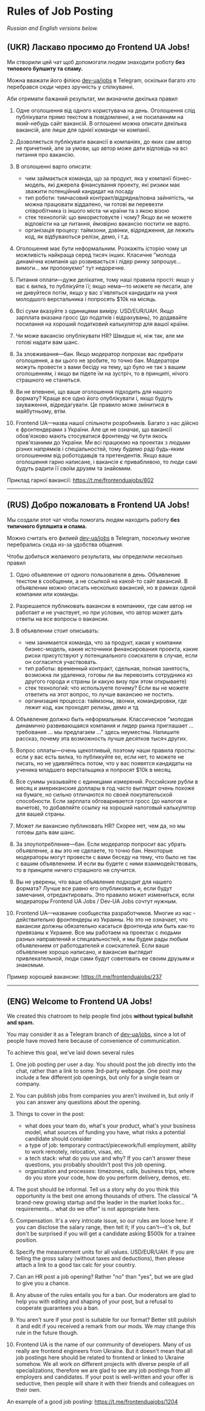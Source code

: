 # Rules of Job Posting

_Russian and English versions below._

## (UKR) Ласкаво просимо до Frontend UA Jobs!

Ми створили цей чат щоб допомогати людям знаходити роботу **без типового булшиту та спаму.**

Можна вважати його філією [dev-ua/jobs](https://gitter.im/dev-ua/jobs) в Telegram, оскільки багато хто перебрався сюди через зручність у спілкуванні.

Аби отримати бажаний результат, ми визначили декілька правил

1. Одне оголошення від одного користувача на день. Оголошення слід публікувати прямо текстом в повідомленні, а не посиланням на який-небудь сайт вакансій. В оглошенні можна описати декілька вакансій, але лише для однієї команди чи компанії.

2. Дозволяється публікувати вакансії в компаніях, до яких сам автор не причетний, але за умови, що автор може дати відповідь на всі питання про вакансію. 

3. В оголошенні варто описати:

   * чим займається команда, що за продукт, яка у компанії бізнес-модель, які джерела фінансування проекту, які ризики має зважити потенційний кандидат на посаду
   * тип роботи: тимчасовий контракт/відрядна/повна зайнятість, чи можна працювати віддалено, чи готові ви перевезти співробітника із іншого міста чи країни та з якою візою
   * стек технологій: що використовуєте і чому? Якщо ви не можете відповісти на це питання, ймовірно вакансію постити не варто.
   * організація процесу: таймзони, дзвінки, відрядження, де лежить код, як відбуваються релізи, демо, і т.д.

4. Оголошення має бути неформальним.  Розкажіть історію чому ця можливість найкраща серед тисяч інших. Класичне "молода динамічна компанія що розвивається і лідер ринку запрошує... вимоги... ми пропонуємо" тут недоречне.

5. Питання оплати—дуже делікатне, тому наші правила прості: якщо у вас є вилка, то публікуйте її; якщо нема—то можете не писати, але не дивуйтеся потім, якщо у вас з'являться кандидати на учня молодшого верстальника і попросять $10k на місяць.

6. Всі суми вказуйте з одиницями виміру. USD/EUR/UAH. Якщо зарплата вказана гросс (до податків і відрахувань), то додавайте посилання на хороший податковий калькулятор для вашої країни.

7. Чи може вакансію опублікувати HR? Швидше ні, ніж так, але ми готові надати вам шанс.

8. За зловживання—бан. Якщо модератор попрохає вас прибрати оголошення, а ви цього не зробите, то точно бан. Модератори можуть провести з вами бесіду на тему, що було не так з вашим оголошенням, і якщо ви підете їм на зустріч, то в принципі, нічого страшного не станеться.

9. Ви не впевнені, що ваше оголошення підходить для нашого формату? Краще все одно його опублікувати і, якщо будуть зауваження, відредагувати. Це правило може змінитися в майбутньому, втім.

10. Frontend UA—назва нашої спільноти розробників. Багато з нас дійсно є фронтендерами з України. Але це не означає, що вакансії обов'язково мають стосуватися фронтенду чи бути якось прив'язаними до України. Ми всі працюємо на проектах з людьми різних напрямків і спеціальностей, тому будемо раді будь-яким оголошенням від роботодавців та претендентів. Якщо ваше оголошення гарно написане, і вакансія є привабливою, то люди самі будуть радити її своїм друзям та знайомим.

Приклад гарної вакансії: https://t.me/frontenduajobs/802

***

## (RUS) Добро пожаловать в Frontend UA Jobs!

Мы создали этот чат чтобы помогать людям находить работу **без типичного буллшита и спама.**

Можно считать его филией [dev-ua/jobs](https://gitter.im/dev-ua/jobs) в Telegram, поскольку многие перебрались сюда из-за удобства общения.

Чтобы добиться желаемого результата, мы определили несколько правил

1. Одно объявление от одного пользователя в день. Объявление текстом в сообщении, а не ссылкой на какой-то сайт вакансий. В объявлении можно описать несколько вакансий, но в рамках одной компании или команды.

2. Разрешается публиковать вакансии в компаниях, где сам автор не работает и не участвует, но при условии, что автор может дать ответы на все вопросы о вакансии.

3. В объявлении стоит описывать: 

   * чем занимается команда, что за продукт, какая у компании бизнес-модель, какие источники финансирования проекта, какие риски присутствуют у потенциального соискателя в случае, если он согласится участвовать.
   * тип работы: временный контракт, сдельная, полная занятость, возможна ли удаленка, готовы ли вы перевозить сотрудника из другого города и страны (и какую визу при этом открываете)
   * стек технологий: что используете почему? Если вы не можете ответить на этот вопрос, то лучше вакансию не постить.
   * организация процесса: таймзоны, звонки, командировки, где лежит код, как проходят релизы, демо и тд

4. Объявление должно быть неформальным. Классическое "молодая динамично развивающаяся компания и лидер рынка приглашает ... требования ... мы предлагаем ..." здесь неуместны. Напишите рассказ, почему эта возможность лучше десятков тысяч других.

5. Вопрос оплаты—очень щекотливый, поэтому наши правила просты: если у вас есть вилка, то публикуйте ее, если нет, то можете не писать, но не удивляйтесь потом, что у вас появятся кандидаты на ученика младшего верстальщика и попросят $10k в месяц.

6. Все суммы указывайте с единицами измерений. Российские рубли в месяц и американские доллары в год часто выглядят очень похоже на бумаге, но сильно отличаются по своей покупательской способности. Если зарплата обговаривается гросс (до налогов и вычетов), то добавляйте ссылку на хороший налоговый калькулятор для вашей страны.

7. Может ли вакансию публиковать HR? Скорее нет, чем да, но мы готовы дать вам шанс.

8. За злоупотребление—бан. Если модератор попросит вас убрать объявление, а вы это не сделаете, то точно бан. Некоторые модераторы могут провести с вами беседу на тему, что было не так с вашим объявлением. И если вы будете с ними взаимодействовать, то в принципе ничего страшного не случится.

9. Вы не уверены, что ваше объявление подходит для нашего формата? Лучше все равно его опубликовать и, если будут замечания, отредактировать. Это правило может измениться, если модераторы Frontend UA Jobs / Dev-UA Jobs сочтут нужным.

10. Frontend UA—название сообщества разработчиков. Многие из нас - действительно фронтендеры из Украины. Но это не означает, что вакансии должны обязательно касаться фронтенда или быть как-то привязаны к Украине. Все мы работаем на проектах с людьми разных направлений и специальностей, и мы будем рады любым объявлением от работодателей и соискателей. Если ваше объявление хорошо написано, и вакансия выглядит привлекательной, люди сами будут советовать ее своим друзьям и знакомым.

Пример хорошей вакансии: https://t.me/frontenduajobs/237

***

## (ENG) Welcome to Frontend UA Jobs!

We created this chatroom to help people find jobs **without typical bullshit and spam.**

You may consider it as a Telegram branch of [dev-ua/jobs](https://gitter.im/dev-ua/jobs), since a lot of people have moved here because of convenience of communication.

To achieve this goal, we've laid down several rules

1. One job posting per user a day. You should post the job directly into the chat, rather than a link to some 3rd-party webpage. One post may include a few different job openings, but only for a single team or company.

2. You can publish jobs from companies you aren't involved in, but only if you can answer any questions about the opening.

3. Things to cover in the post:

   * what does your team do, what's your product, what's your business model, what sources of funding you have, what risks a potential candidate should consider
   * a type of job: temporary contract/piecework/full employment, ability to work remotely, relocation, visas, etc.
   * a tech stack: what do you use and why? If you can't answer these questions, you probably shouldn't post this job opening.
   * organization and processes: timezones, calls, business trips, where do you store your code, how do you perform delivery, demos, etc.

4. The post should be informal. Tell us a story why do you think this opportunity is the best one among thousands of others. The classical "A brand-new growing startup and the leader in the market looks for... requirements... what do we offer" is not appropriate here.

5. Compensation. It's a very intricate issue, so our rules are loose here: if you can disclose the salary range, then tell it; if you can't—it's ok, but don't be surprised if you will get a candidate asking $500k for a trainee position.

6. Specify the measurement units for all values. USD/EUR/UAH. If you are telling the gross salary (without taxes and deductions), then please attach a link to a good tax calc for your country.

7. Can an HR post a job opening? Rather "no" than "yes", but we are glad to give you a chance.

8. Any abuse of the rules entails you for a ban. Our moderators are glad to help you with editing and shaping of your post, but a refusal to cooperate guarantees you a ban.

9. You aren't sure if your post is suitable for our format? Better still publish it and edit if you received a remark from our mods. We may change this rule in the future though.

10. Frontend UA is the name of our community of developers. Many of us really are frontend engineers from Ukraine. But it doesn't mean that all job postings here should be related to frontend or linked to Ukraine somehow. We all work on different projects with diverse people of all specializations, therefore we are glad to see any job postings from all employers and candidates. If your post is well-written and your offer is seductive, then people will share it with their friends and colleagues on their own.

An example of a good job posting: https://t.me/frontenduajobs/1204
